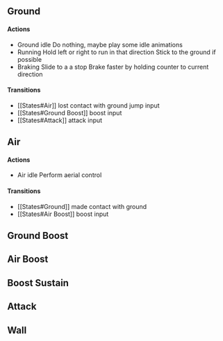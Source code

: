 ## Ground
#### Actions
* Ground idle
    Do nothing, maybe play some idle animations
* Running
    Hold left or right to run in that direction
    Stick to the ground if possible
* Braking
    Slide to a a stop
    Brake faster by holding counter to current direction
#### Transitions 
* [[States#Air]] 
    lost contact with ground
    jump input
* [[States#Ground Boost]]
    boost input
* [[States#Attack]]
    attack input

## Air
#### Actions
* Air idle
    Perform aerial control 
#### Transitions 
* [[States#Ground]] 
	made contact with ground
* [[States#Air Boost]] 
	boost input

## Ground Boost


## Air Boost


## Boost Sustain


## Attack

## Wall


